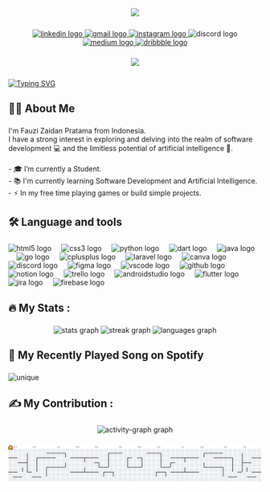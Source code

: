 <div align="center">
  <img height="150" src="https://media.giphy.com/media/M9gbBd9nbDrOTu1Mqx/giphy.gif"  />
</div>

###

<div align="center">
  <a href="www.linkedin.com/in/fauzi-zaidan-pratama999" target="_blank">
    <img src="https://img.shields.io/static/v1?message=LinkedIn&logo=linkedin&label=&color=0077B5&logoColor=white&labelColor=&style=for-the-badge" height="25" alt="linkedin logo"  />
  </a>
  <a href="fauzizaidan42@gmail.com" target="_blank">
    <img src="https://img.shields.io/static/v1?message=Gmail&logo=gmail&label=&color=D14836&logoColor=white&labelColor=&style=for-the-badge" height="25" alt="gmail logo"  />
  </a>
  <a href="https://www.instagram.com/fauzizaidan33/" target="_blank">
    <img src="https://img.shields.io/static/v1?message=Instagram&logo=instagram&label=&color=E4405F&logoColor=white&labelColor=&style=for-the-badge" height="25" alt="instagram logo"  />
  </a>
  <img src="https://img.shields.io/static/v1?message=Discord&logo=discord&label=xrimxerrrrr&color=7289DA&logoColor=white&labelColor=&style=for-the-badge" height="25" alt="discord logo"  />
  <a href="https://medium.com/@fauzizaidan42" target="_blank">
    <img src="https://img.shields.io/static/v1?message=Medium&logo=medium&label=&color=12100E&logoColor=white&labelColor=&style=for-the-badge" height="25" alt="medium logo"  />
  </a>
  <a href="https://dribbble.com/Pojiiiii" target="_blank">
    <img src="https://img.shields.io/static/v1?message=Dribbble&logo=dribbble&label=&color=EA4C89&logoColor=white&labelColor=&style=for-the-badge" height="25" alt="dribbble logo"  />
  </a>
</div>

###

<div align="center">
  <img src="https://visitor-badge.laobi.icu/badge?page_id=fauzizaidan.fauzizaidan&"  />
</div>

###

[![Typing SVG](https://readme-typing-svg.demolab.com?font=Fira+Code&pause=1000&center=true&vCenter=true&width=1000&height=115&lines=Hello+World!++;Hi+there%F0%9F%91%8B%2C+I'm+Fauzi+Zaidan+Pratama;Let's+build+what+we+like+%F0%9F%98%81)](https://git.io/typing-svg)

###

<h2 align="left">👩‍💻  About Me</h2>

###

<p align="left">I'm Fauzi Zaidan Pratama from Indonesia.<br>I have a strong interest in exploring and delving into the realm of software development 💻 and the limitless potential of artificial intelligence 🤖.<br><br>- 🎓 I’m currently a Student.<br>- 📚 I'm currently learning Software Development and Artificial Intelligence.<br>- ⚡ In my free time playing games or build simple projects.</p>

###

<h2 align="left">🛠 Language and tools</h2>

###

<div align="left">
  <img src="https://cdn.jsdelivr.net/gh/devicons/devicon/icons/html5/html5-original.svg" height="40" alt="html5 logo"  />
  <img width="12" />
  <img src="https://cdn.jsdelivr.net/gh/devicons/devicon/icons/css3/css3-original.svg" height="40" alt="css3 logo"  />
  <img width="12" />
  <img src="https://cdn.jsdelivr.net/gh/devicons/devicon/icons/python/python-original.svg" height="40" alt="python logo"  />
  <img width="12" />
  <img src="https://cdn.jsdelivr.net/gh/devicons/devicon/icons/dart/dart-original.svg" height="40" alt="dart logo"  />
  <img width="12" />
  <img src="https://cdn.jsdelivr.net/gh/devicons/devicon/icons/java/java-original.svg" height="40" alt="java logo"  />
  <img width="12" />
  <img src="https://cdn.jsdelivr.net/gh/devicons/devicon/icons/go/go-original.svg" height="40" alt="go logo"  />
  <img width="12" />
  <img src="https://cdn.jsdelivr.net/gh/devicons/devicon/icons/cplusplus/cplusplus-original.svg" height="40" alt="cplusplus logo"  />
  <img width="12" />
  <img src="https://cdn.jsdelivr.net/gh/devicons/devicon/icons/laravel/laravel-original.svg" height="40" alt="laravel logo"  />
  <img width="12" />
  <img src="https://cdn.jsdelivr.net/gh/devicons/devicon/icons/canva/canva-original.svg" height="40" alt="canva logo"  />
  <img width="12" />
  <img src="https://cdn.simpleicons.org/discord/5865F2" height="40" alt="discord logo"  />
  <img width="12" />
  <img src="https://cdn.jsdelivr.net/gh/devicons/devicon/icons/figma/figma-original.svg" height="40" alt="figma logo"  />
  <img width="12" />
  <img src="https://cdn.jsdelivr.net/gh/devicons/devicon/icons/vscode/vscode-original.svg" height="40" alt="vscode logo"  />
  <img width="12" />
  <img src="https://cdn.jsdelivr.net/gh/devicons/devicon/icons/github/github-original.svg" height="40" alt="github logo"  />
  <img width="12" />
  <img src="https://cdn.jsdelivr.net/gh/devicons/devicon/icons/notion/notion-original.svg" height="40" alt="notion logo"  />
  <img width="12" />
  <img src="https://cdn.jsdelivr.net/gh/devicons/devicon/icons/trello/trello-plain.svg" height="40" alt="trello logo"  />
  <img width="12" />
  <img src="https://cdn.jsdelivr.net/gh/devicons/devicon/icons/androidstudio/androidstudio-original.svg" height="40" alt="androidstudio logo"  />
  <img width="12" />
  <img src="https://cdn.jsdelivr.net/gh/devicons/devicon/icons/flutter/flutter-original.svg" height="40" alt="flutter logo"  />
  <img width="12" />
  <img src="https://cdn.jsdelivr.net/gh/devicons/devicon/icons/jira/jira-original.svg" height="40" alt="jira logo"  />
  <img width="12" />
  <img src="https://cdn.jsdelivr.net/gh/devicons/devicon/icons/firebase/firebase-plain-wordmark.svg" height="40" alt="firebase logo"  />
</div>

###

<h2 align="left">🔥   My Stats :</h2>

###

<div align="center">
  <img src="https://github-readme-stats.vercel.app/api?username=fauzizaidan&hide_title=false&hide_rank=false&show_icons=true&include_all_commits=true&count_private=true&disable_animations=false&theme=nightowl&locale=en&hide_border=false&order=1" height="150" alt="stats graph"  />
  <img src="https://streak-stats.demolab.com?user=fauzizaidan&locale=en&mode=daily&theme=nightowl&hide_border=false&border_radius=5&order=3" height="150" alt="streak graph"  />
  <img src="https://github-readme-stats.vercel.app/api/top-langs?username=fauzizaidan&locale=en&hide_title=false&layout=compact&card_width=320&langs_count=5&theme=nightowl&hide_border=false&order=2" height="150" alt="languages graph"  />
</div>

###

<h2 align="left">🎵 My Recently Played Song on Spotify</h2>

###

![unique](https://spotify-recently-played-readme.vercel.app/api?user=31xom4qiqkndbilnnrofndm2c4mu&width=500&unique=true)

###

<h2 align="left">✍️ My Contribution :</h2>

###

<div align="center">
  <img src="https://github-readme-activity-graph.vercel.app/graph?username=fauzizaidan&radius=16&theme=nightowl&area=true&order=5&hide_border=false&hide_title=false" height="150" alt="activity-graph graph"  />
</div>

###

<picture>
  <source media="(prefers-color-scheme: dark)" srcset="https://raw.githubusercontent.com/fauzizaidan/fauzizaidan/output/pacman-contribution-graph-dark.svg">
  <source media="(prefers-color-scheme: light)" srcset="https://raw.githubusercontent.com/fauzizaidan/fauzizaidan/output/pacman-contribution-graph.svg">
  <img alt="pacman contribution graph" src="https://raw.githubusercontent.com/fauzizaidan/fauzizaidan/output/pacman-contribution-graph.svg">
</picture>

###
